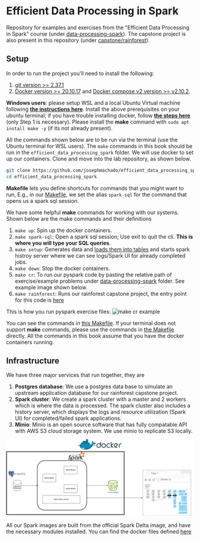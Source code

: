 # Efficient Data Processing in Spark 

Repository for examples and exercises from the "Efficient Data Processing in Spark" course (under [data-processing-spark](./data-processing-spark/)). The capstone project is also present in this repository (under [capstone/rainforest](./capstone/rainforest/)).

## Setup

In order to run the project you'll need to install the following:
 
1. [git version >= 2.37.1](https://github.com/git-guides/install-git)
2. [Docker version >= 20.10.17](https://docs.docker.com/engine/install/) and [Docker compose v2 version >= v2.10.2](https://docs.docker.com/compose/#compose-v2-and-the-new-docker-compose-command).

**Windows users**: please setup WSL and a local Ubuntu Virtual machine following **[the instructions here](https://ubuntu.com/tutorials/install-ubuntu-on-wsl2-on-windows-10#1-overview)**. Install the above prerequisites on your ubuntu terminal; if you have trouble installing docker, follow **[the steps here](https://www.digitalocean.com/community/tutorials/how-to-install-and-use-docker-on-ubuntu-22-04#step-1-installing-docker)** (only Step 1 is necessary). Please install the **make** command with `sudo apt install make -y` (if its not already present). 

All the commands shown below are to be run via the terminal (use the Ubuntu terminal for WSL users). The `make` commands in this book should be run in the `efficient_data_processing_spark` folder. We will use docker to set up our containers. Clone and move into the lab repository, as shown below.

```bash
git clone https://github.com/josephmachado/efficient_data_processing_spark.git
cd efficient_data_processing_spark
```

**Makefile** lets you define shortcuts for commands that you might want to run, E.g., in our <u>[Makefile](https://github.com/josephmachado/efficient_data_processing_spark/blob/main/Makefile)</u>, we set the alias `spark-sql` for the command that opens us a spark sql session.

We have some helpful **make** commands for working with our systems. Shown below are the make commands and their definitions

1. `make up`: Spin up the docker containers.
2. `make spark-sql`: Open a spark sql session; Use exit to quit the cli. **This is where you will type your SQL queries**.
3. `make setup`: Generates data and [loads them into tables](https://github.com/josephmachado/efficient_data_processing_spark/blob/main/containers/spark/setup.sql) and starts spark histroy server where we can see logs/Spark UI for already completed jobs.
4. `make down`: Stop the docker containers.
5. `make cr`: To run our pyspark code by pasting the relative path of exercise/example problems under [data-processing-spark](./data-processing-spark/) folder. See example image shown below.
6. `make rainforest`: Runs our rainforest capstone project, the entry point for this code is [here](./capstone/run_code.py)

This is how you run pyspark exercise files:
![make cr example](./assets/make_cr.gif)

You can see the commands in <u>[this Makefile](https://github.com/josephmachado/efficient_data_processing_spark/blob/main/Makefile)</u>. If your terminal does not support **make** commands, please use the commands in <u>[the Makefile](https://github.com/josephmachado/efficient_data_processing_spark/blob/main/Makefile)</u> directly. All the commands in this book assume that you have the docker containers running.

## Infrastructure 

We have three major services that run together, they are

1. **Postgres database**: We use a postgres data base to simulate an upstream application database for our rainforest capstone project.
2. **Spark cluster**: We create a spark cluster with a master and 2 workers which is where the data is processed. The spark cluster also includes a history server, which displays the logs and resource utilization (Spark UI) for completed/failed spark applications.
3. **Minio**: Minio is an open source software that has fully compatable API with AWS S3 cloud storage system. We use minio to replicate S3 locally.

![Infra](./assets/infra.png)

All our Spark images are built from the official Spark Delta image, and have the necessary modules installed. You can find the docker files defined [here](./data-processing-spark/1-lab-setup/containers/)